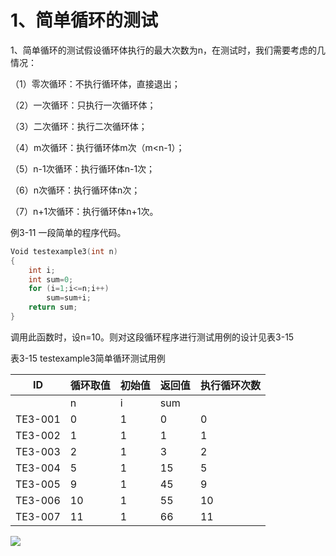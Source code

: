 # 1、简单循环的测试



1、简单循环的测试假设循环体执行的最大次数为n，在测试时，我们需要考虑的几情况：

（1）零次循环：不执行循环体，直接退出；

（2）一次循环：只执行一次循环体；

（3）二次循环：执行二次循环体；

（4）m次循环：执行循环体m次（m<n-1）；

（5）n-1次循环：执行循环体n-1次；

（6）n次循环：执行循环体n次；

（7）n+1次循环：执行循环体n+1次。



例3-11 一段简单的程序代码。

```c
Void testexample3(int n)
{
	int i;
	int sum=0;
	for (i=1;i<=n;i++)
		sum=sum+i;
	return sum;
}
```

调用此函数时，设n=10。则对这段循环程序进行测试用例的设计见表3-15



表3-15 testexample3简单循环测试用例

| ID      | 循环取值 | 初始值 | 返回值 | 执行循环次数 |
| ------- | -------- | ------ | ------ | ------------ |
|         | n        | i      | sum    |              |
| TE3-001 | 0        | 1      | 0      | 0            |
| TE3-002 | 1        | 1      | 1      | 1            |
| TE3-003 | 2        | 1      | 3      | 2            |
| TE3-004 | 5        | 1      | 15     | 5            |
| TE3-005 | 9        | 1      | 45     | 9            |
| TE3-006 | 10       | 1      | 55     | 10           |
| TE3-007 | 11       | 1      | 66     | 11           |



![](https://raw.githubusercontent.com/ZanderZhao/images/master/img2019/20191229195711.png)